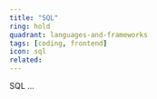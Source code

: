 ```yaml
---
title: "SQL"
ring: hold
quadrant: languages-and-frameworks
tags: [coding, frontend]
icon: sql
related:
---
```


SQL ...
